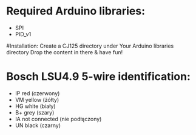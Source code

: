 # Required Arduino libraries:
- SPI
- PID_v1

#Installation:
Create a CJ125 directory under Your Arduino libraries directory
Drop the content in there & have fun!

# Bosch LSU4.9 5-wire identification:
- IP      red             (czerwony)
- VM      yellow          (żółty)
- HG      white           (biały)
- B+      grey            (szary)
- IA      not connected   (nie podłączony)
- UN      black           (czarny)